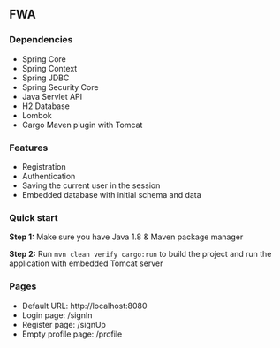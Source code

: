 ## FWA

### Dependencies

* Spring Core
* Spring Context
* Spring JDBC
* Spring Security Core
* Java Servlet API
* H2 Database
* Lombok
* Cargo Maven plugin with Tomcat

### Features

* Registration
* Authentication
* Saving the current user in the session
* Embedded database with initial schema and data

### Quick start

**Step 1:** Make sure you have Java 1.8 & Maven package manager

**Step 2:** Run `mvn clean verify cargo:run` to build the project and run the application with embedded Tomcat server

### Pages

* Default URL: http://localhost:8080
* Login page: /signIn
* Register page: /signUp
* Empty profile page: /profile
